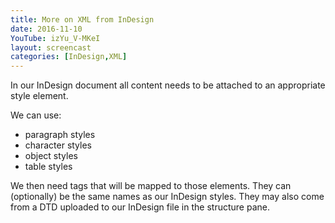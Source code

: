 ```yaml
---
title: More on XML from InDesign
date: 2016-11-10
YouTube: izYu_V-MKeI
layout: screencast
categories: [InDesign,XML]
---
```

In our InDesign document all content needs to be attached to an appropriate style element.

We can use:
- paragraph styles
- character styles
- object styles
- table styles

We then need tags that will be mapped to those elements. They can (optionally) be the same names as our InDesign styles. They may also come from a DTD uploaded to our InDesign file in the structure pane.
